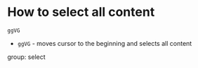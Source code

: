 # How to select all content

```text
ggVG
```

- `ggVG` - moves cursor to the beginning and selects all content

group: select


